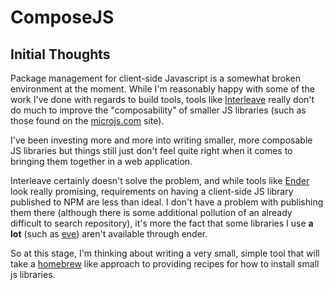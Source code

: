 # ComposeJS

## Initial Thoughts

Package management for client-side Javascript is a somewhat broken environment at the moment.  While I'm reasonably happy with some of the work I've done with regards to build tools, tools like [Interleave](/DamonOehlman/interleave) really don't do much to improve the "composability" of smaller JS libraries (such as those found on the [microjs.com](http://microjs.com/) site).

I've been investing more and more into writing smaller, more composable JS libraries but things still just don't feel quite right when it comes to bringing them together in a web application.  

Interleave certainly doesn't solve the problem, and while tools like [Ender](http://ender.no.de) look really promising, requirements on having a client-side JS library published to NPM are less than ideal.  I don't have a problem with publishing them there (although there is some additional pollution of an already difficult to search repository), it's more the fact that some libraries I use __a lot__ (such as [eve](https://github.com/DmitryBaranovskiy/eve)) aren't available through ender.

So at this stage, I'm thinking about writing a very small, simple tool that will take a [homebrew](https://github.com/mxcl/homebrew) like approach to providing recipes for how to install small js libraries.